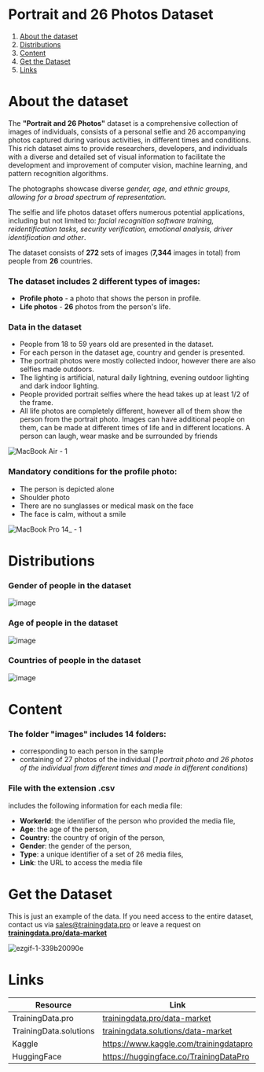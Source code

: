 # Portrait and 26 Photos Dataset
1. [ About the dataset ](#about)
2. [ Distributions ](#dist)
3. [ Content ](#cont)
4. [ Get the Dataset ](#getdat)
5. [ Links ](#link)

<a name="about"></a>
# About the dataset

The **"Portrait and 26 Photos"** dataset is a comprehensive collection of images of individuals, consists of a personal selfie and 26 accompanying photos captured during various activities, in different times and conditions. This rich dataset aims to provide researchers, developers, and individuals with a diverse and detailed set of visual information to facilitate the development and improvement of computer vision, machine learning, and pattern recognition algorithms.

The photographs showcase diverse *gender, age, and ethnic groups, allowing for a broad spectrum of representation.*

The selfie and life photos dataset offers numerous potential applications, including but not limited to: *facial recognition software training, reidentification tasks, security verification, emotional analysis, driver identification and other*.

The dataset consists of **272** sets of images (**7,344** images in total) from people from **26** countries. 

### The dataset includes 2 different types of images:
- **Profile photo** - a photo that shows the person in profile.
- **Life photos** - **26** photos from the person's life. 

### Data in the dataset
- People from 18 to 59 years old are presented in the dataset.
- For each person in the dataset age, country and gender is presented.
- The portrait photos were mostly collected indoor, however there are also selfies made outdoors.
- The lighting is artificial, natural daily lightning, evening outdoor lighting and dark indoor lighting.
- People provided portrait selfies where the head takes up at least 1/2 of the frame.
- All life photos are completely different, however all of them show the person from the portrait photo. Images can have additional people on them, can be made at different times of life and in different locations. A person can laugh, wear maske and be surrounded by friends

![MacBook Air - 1](https://github.com/Trainingdata-datamarket/Portrait-and-26-Photos/assets/113421352/0414ebdc-342a-49d7-b388-5b31c571b8dc)

### Mandatory conditions for the profile photo:

- The person is depicted alone
- Shoulder photo
- There are no sunglasses or medical mask on the face
- The face is calm, without a smile

![MacBook Pro 14_ - 1](https://github.com/Trainingdata-datamarket/Portrait-and-26-Photos/assets/113421352/957315c7-a25e-4e5e-85f6-4dcc7c4a6e83)

<a name="dist"></a>
# Distributions

### Gender of people in the dataset

![image](https://github.com/Trainingdata-datamarket/Portrait-and-26-Photos/assets/113421352/a3bd3e4f-d3f6-4e34-89f8-277033d03890)

### Age of people in the dataset

![image](https://github.com/Trainingdata-datamarket/Portrait-and-26-Photos/assets/113421352/c80aa2bc-8d32-4afd-b161-c10163285a7c)

### Countries of people in the dataset

![image](https://github.com/Trainingdata-datamarket/Portrait-and-26-Photos/assets/113421352/a16182fb-d73f-485b-a6d7-ac53e9d7924e)

<a name="cont"></a>

# Content
### The folder **"images"** includes 14 folders:
- corresponding to each person in the sample
- containing of 27 photos of the individual (*1 portrait photo and 26 photos of the individual from different times and made in different conditions*)

### File with the extension .csv
includes the following information for each media file:
- **WorkerId**: the identifier of the person who provided the media file,
- **Age**: the age of the person,
- **Country**: the country of origin of the person,
- **Gender**: the gender of the person,
- **Type**: a unique identifier of a set of 26 media files,
- **Link**: the URL to access the media file

<a name="getdat"></a>
# Get the Dataset
This is just an example of the data. If you need access to the entire dataset, contact us via [sales@trainingdata.pro](mailto:sales@trainingdata.pro) or leave a request on **[trainingdata.pro/data-market](https://trainingdata.pro/data-market?utm_source=github&utm_medium=cpc&utm_campaign=26photos)**

![ezgif-1-339b20090e](https://github.com/Trainingdata-datamarket/Portrait-and-26-Photos/assets/113421352/4217962c-b764-4466-b026-d5ff4217636c)

<a name="link"></a>
# Links
| Resource | Link |
| --- | --- |
| TrainingData.pro | [trainingdata.pro/data-market](https://trainingdata.pro/data-market?utm_source=github&utm_medium=cpc&utm_campaign=26photos) |
| TrainingData.solutions | [trainingdata.solutions/data-market](https://trainingdata.solutions/data-market?utm_source=github&utm_medium=cpc&utm_campaign=26photos) |
| Kaggle | https://www.kaggle.com/trainingdatapro |
| HuggingFace | https://huggingface.co/TrainingDataPro |
